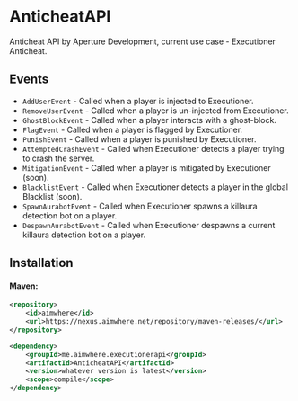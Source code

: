 # AnticheatAPI
Anticheat API by Aperture Development, current use case - Executioner Anticheat.

## Events
- `AddUserEvent` - Called when a player is injected to Executioner.
- `RemoveUserEvent` - Called when a player is un-injected from Executioner.
- `GhostBlockEvent` - Called when a player interacts with a ghost-block.
- `FlagEvent` - Called when a player is flagged by Executioner.
- `PunishEvent` - Called when a player is punished by Executioner.
- `AttemptedCrashEvent` - Called when Executioner detects a player trying to crash the server.
- `MitigationEvent` - Called when a player is mitigated by Executioner (soon).
- `BlacklistEvent` - Called when Executioner detects a player in the global Blacklist (soon).
- `SpawnAurabotEvent` - Called when Executioner spawns a killaura detection bot on a player.
- `DespawnAurabotEvent` - Called when Executioner despawns a current killaura detection bot on a player.

## Installation
#### Maven:
```xml
<repository>
    <id>aimwhere</id>
    <url>https://nexus.aimwhere.net/repository/maven-releases/</url>
</repository>

<dependency>
    <groupId>me.aimwhere.executionerapi</groupId>
    <artifactId>AnticheatAPI</artifactId>
    <version>whatever version is latest</version>
    <scope>compile</scope>
</dependency>
```



